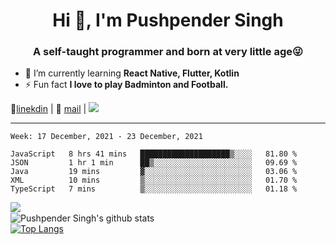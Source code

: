 <h1 align="center">Hi 👋, I'm Pushpender Singh</h1>
<h3 align="center">A self-taught programmer and born at very little age😜</h3>

- 🌱 I’m currently learning **React Native, Flutter, Kotlin**
- ⚡ Fun fact **I love to play Badminton and Football.**

👔[linekdin](https://www.linkedin.com/in/pushpender-singh-240061202/) | 📧 [mail](mailto:pushpendersingh@p2devs.com) | ![](https://komarev.com/ghpvc/?username=pushpender-singh-ap&color=blue)


---

<!--START_SECTION:waka-->
```text
Week: 17 December, 2021 - 23 December, 2021

JavaScript   8 hrs 41 mins   ████████████████████▒░░░░   81.80 % 
JSON         1 hr 1 min      ██▒░░░░░░░░░░░░░░░░░░░░░░   09.69 % 
Java         19 mins         ▓░░░░░░░░░░░░░░░░░░░░░░░░   03.06 % 
XML          10 mins         ▒░░░░░░░░░░░░░░░░░░░░░░░░   01.70 % 
TypeScript   7 mins          ▒░░░░░░░░░░░░░░░░░░░░░░░░   01.18 % 
```
<!--END_SECTION:waka-->

<img align="left" src="https://github-readme-streak-stats.herokuapp.com/?user=pushpender-singh-ap&theme=dark" /></br>
![Pushpender Singh's github stats](https://github-readme-stats.vercel.app/api?username=pushpender-singh-ap&show_icons=true&theme=radical&count_private=true)</br>
[![Top Langs](https://github-readme-stats.vercel.app/api/top-langs/?username=pushpender-singh-ap&theme=radical)](https://github.com/pushpender-singh-ap/github-readme-stats)

